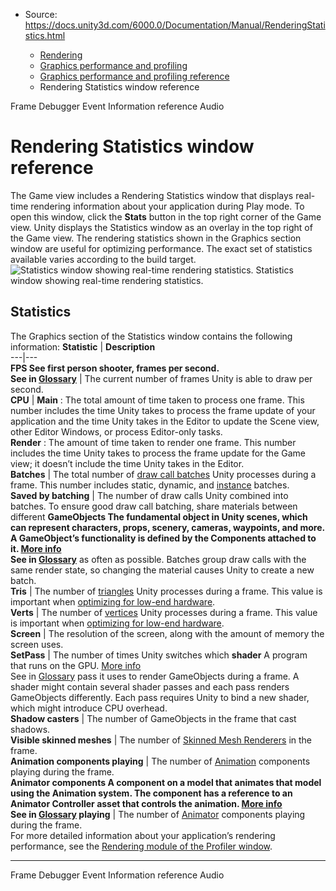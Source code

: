 * Source: https://docs.unity3d.com/6000.0/Documentation/Manual/RenderingStatistics.html

  * [Rendering](https://docs.unity3d.com/6000.0/Documentation/Manual/rendering-and-post-processing.html)
  * [Graphics performance and profiling](https://docs.unity3d.com/6000.0/Documentation/Manual/graphics-performance-profiling.html)
  * [Graphics performance and profiling reference](https://docs.unity3d.com/6000.0/Documentation/Manual/profiling-landing.html)
  * Rendering Statistics window reference


[](https://docs.unity3d.com/6000.0/Documentation/Manual/frame-debugger-window-event-information.html)
Frame Debugger Event Information reference
[](https://docs.unity3d.com/6000.0/Documentation/Manual/Audio.html)
Audio
# Rendering Statistics window reference
The Game view includes a Rendering Statistics window that displays real-time rendering information about your application during Play mode. To open this window, click the **Stats** button in the top right corner of the Game view. Unity displays the Statistics window as an overlay in the top right of the Game view. The rendering statistics shown in the Graphics section window are useful for optimizing performance. The exact set of statistics available varies according to the build target.
![Statistics window showing real-time rendering statistics. ](https://docs.unity3d.com/6000.0/Documentation/uploads/Main/GameViewStats.png) Statistics window showing real-time rendering statistics. 
## **Statistics**
The Graphics section of the Statistics window contains the following information:
**Statistic** | **Description**  
---|---  
****FPS** See first person shooter, frames per second.  
See in [Glossary](https://docs.unity3d.com/6000.0/Documentation/Manual/Glossary.html#FPS)** | The current number of frames Unity is able to draw per second.  
**CPU** |  **Main** : The total amount of time taken to process one frame. This number includes the time Unity takes to process the frame update of your application and the time Unity takes in the Editor to update the Scene view, other Editor Windows, or process Editor-only tasks.  
**Render** : The amount of time taken to render one frame. This number includes the time Unity takes to process the frame update for the Game view; it doesn’t include the time Unity takes in the Editor.  
**Batches** | The total number of [draw call batches](https://docs.unity3d.com/6000.0/Documentation/Manual/DrawCallBatching.html) Unity processes during a frame. This number includes static, dynamic, and [instance](https://docs.unity3d.com/6000.0/Documentation/Manual/GPUInstancing.html) batches.  
**Saved by batching** | The number of draw calls Unity combined into batches. To ensure good draw call batching, share materials between different ****GameObjects** The fundamental object in Unity scenes, which can represent characters, props, scenery, cameras, waypoints, and more. A GameObject’s functionality is defined by the Components attached to it. [More info](https://docs.unity3d.com/6000.0/Documentation/Manual/class-GameObject.html)  
See in [Glossary](https://docs.unity3d.com/6000.0/Documentation/Manual/Glossary.html#GameObject)** as often as possible. Batches group draw calls with the same render state, so changing the material causes Unity to create a new batch.  
**Tris** | The number of [triangles](https://docs.unity3d.com/6000.0/Documentation/ScriptReference/Mesh-triangles.html) Unity processes during a frame. This value is important when [optimizing for low-end hardware](https://docs.unity3d.com/6000.0/Documentation/Manual/OptimizingGraphicsPerformance.html).  
**Verts** | The number of [vertices](https://docs.unity3d.com/6000.0/Documentation/ScriptReference/Mesh-vertices.html) Unity processes during a frame. This value is important when [optimizing for low-end hardware](https://docs.unity3d.com/6000.0/Documentation/Manual/OptimizingGraphicsPerformance.html).  
**Screen** | The resolution of the screen, along with the amount of memory the screen uses.  
**SetPass** | The number of times Unity switches which **shader** A program that runs on the GPU. [More info](https://docs.unity3d.com/6000.0/Documentation/Manual/Shaders.html)  
See in [Glossary](https://docs.unity3d.com/6000.0/Documentation/Manual/Glossary.html#Shader) pass it uses to render GameObjects during a frame. A shader might contain several shader passes and each pass renders GameObjects differently. Each pass requires Unity to bind a new shader, which might introduce CPU overhead.  
**Shadow casters** | The number of GameObjects in the frame that cast shadows.  
**Visible skinned meshes** | The number of [Skinned Mesh Renderers](https://docs.unity3d.com/6000.0/Documentation/Manual/class-SkinnedMeshRenderer.html) in the frame.  
**Animation components playing** | The number of [Animation](https://docs.unity3d.com/6000.0/Documentation/Manual/class-Animation.html) components playing during the frame.  
****Animator components** A component on a model that animates that model using the Animation system. The component has a reference to an Animator Controller asset that controls the animation. [More info](https://docs.unity3d.com/6000.0/Documentation/Manual/class-AnimatorController.html)  
See in [Glossary](https://docs.unity3d.com/6000.0/Documentation/Manual/Glossary.html#AnimatorComponent) playing** | The number of [Animator](https://docs.unity3d.com/6000.0/Documentation/Manual/class-Animator.html) components playing during the frame.  
For more detailed information about your application’s rendering performance, see the [Rendering module of the Profiler window](https://docs.unity3d.com/6000.0/Documentation/Manual/ProfilerRendering.html).
* * *
[](https://docs.unity3d.com/6000.0/Documentation/Manual/frame-debugger-window-event-information.html)
Frame Debugger Event Information reference
[](https://docs.unity3d.com/6000.0/Documentation/Manual/Audio.html)
Audio
